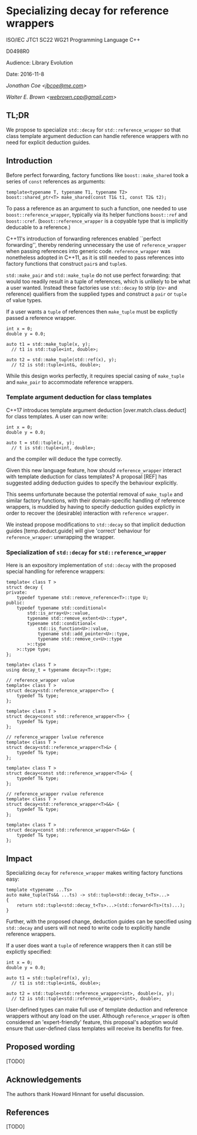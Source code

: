 # Specializing decay for reference wrappers

ISO/IEC JTC1 SC22 WG21 Programming Language C++

D0498R0

Audience: Library Evolution

Date: 2016-11-8

_Jonathan Coe \<jbcoe@me.com\>_

_Walter E. Brown \<webrown.cpp@gmail.com\>_

## TL;DR

We propose to
specialize `std::decay` for `std::reference_wrapper` so that class template
argument deduction can handle reference wrappers
with no need for explicit deduction guides.

## Introduction

Before perfect forwarding, factory functions like `boost::make_shared` took a series of
`const` references as arguments:

```
template<typename T, typename T1, typename T2>
boost::shared_ptr<T> make_shared(const T1& t1, const T2& t2);
```

To pass a reference as an argument to such a function, one needed to use
`boost::reference_wrapper`, typically via its helper functions `boost::ref` and
`boost::cref`.
(`boost::reference_wrapper` is a copyable type that is implicitly
deducable to a reference.)

C++11's introduction of forwarding references
enabled ``perfect forwarding'',
thereby rendering unnecessary
the use of `reference_wrapper` when passing references into generic code.
`reference_wrapper` was nonetheless adopted in C++11,
as it is still needed to pass references into
factory functions that construct `pair`s and `tuple`s.

`std::make_pair` and `std::make_tuple` do not use perfect forwarding: that
would too readily result in a tuple of references, which is unlikely to be what
a user wanted. Instead these factories use `std::decay` to strip (cv- and
reference) qualifiers from the supplied types and construct a `pair` or `tuple`
of value types.

If a user wants a `tuple` of references then `make_tuple` must be explictly
passed a reference wrapper.

```
int x = 0;
double y = 0.0;

auto t1 = std::make_tuple(x, y);
  // t1 is std::tuple<int, double>;

auto t2 = std::make_tuple(std::ref(x), y);
  // t2 is std::tuple<int&, double>;
```

While this design works perfectly, it requires special casing of `make_tuple` and
`make_pair` to accommodate reference wrappers.


### Template argument deduction for class templates

C++17 introduces template argument deduction [over.match.class.deduct]
for class templates. A user can now write:

```
int x = 0;
double y = 0.0;

auto t = std::tuple(x, y);
  // t is std::tuple<int, double>;
```

and the compiler will deduce the type correctly.

Given this new language feature,
how should `reference_wrapper` interact with template
deduction for class templates?
A proposal [REF] has suggested adding
deduction guides to specify the behaviour explicitly.

This seems unfortunate because the potential removal of `make_tuple` and similar
factory functions, with their domain-specific handling of reference wrappers, is
muddied by having to specify deduction guides explictly in order to recover the
(desirable) interaction with `reference wrapper`.

We instead propose modifications to `std::decay`
so that implicit deduction guides  [temp.deduct.guide]
will give 'correct' behaviour for `reference_wrapper`:
unwrapping the wrapper.

### Specialization of `std::decay` for `std::reference_wrapper`

Here is an
expository implementation of `std::decay`
with the proposed special handling for reference wrappers:

```
template< class T >
struct decay {
private:
    typedef typename std::remove_reference<T>::type U;
public:
    typedef typename std::conditional<
        std::is_array<U>::value,
        typename std::remove_extent<U>::type*,
        typename std::conditional<
            std::is_function<U>::value,
            typename std::add_pointer<U>::type,
            typename std::remove_cv<U>::type
        >::type
    >::type type;
};

template< class T >
using decay_t = typename decay<T>::type;

// reference_wrapper value
template< class T >
struct decay<std::reference_wrapper<T>> {
	typedef T& type;
};

template< class T >
struct decay<const std::reference_wrapper<T>> {
	typedef T& type;
};

// reference_wrapper lvalue reference
template< class T >
struct decay<std::reference_wrapper<T>&> {
	typedef T& type;
};

template< class T >
struct decay<const std::reference_wrapper<T>&> {
	typedef T& type;
};

// reference_wrapper rvalue reference
template< class T >
struct decay<std::reference_wrapper<T>&&> {
	typedef T& type;
};

template< class T >
struct decay<const std::reference_wrapper<T>&&> {
	typedef T& type;
};
```

## Impact

Specializing `decay` for `reference_wrapper` makes writing factory functions easy:

```
template <typename ...Ts>
auto make_tuple(Ts&& ...ts) -> std::tuple<std::decay_t<Ts>...>
{
    return std::tuple<std::decay_t<Ts>...>(std::forward<Ts>(ts)...);
}
```

Further,
with the proposed change,
deduction guides can be specified using `std::decay` and users will not need
to write code to explicitly handle reference wrappers.

If a user does want a `tuple` of reference wrappers then it can still be explictly
specified:

```
int x = 0;
double y = 0.0;

auto t1 = std::tuple(ref(x), y);
  // t1 is std::tuple<int&, double>;

auto t2 = std::tuple<std::reference_wrapper<int>, double>(x, y);
  // t2 is std::tuple<std::reference_wrapper<int>, double>;
```

User-defined types can make full use of template deduction and reference
wrappers without any load on the user.  Although `reference_wrapper` is
often considered an
'expert-friendly' feature, this proposal's adoption would ensure
that user-defined class
templates will receive its benefits for free.

## Proposed wording

[TODO]

## Acknowledgements
The authors thank Howard Hinnant for useful discussion.

## References

[TODO]
